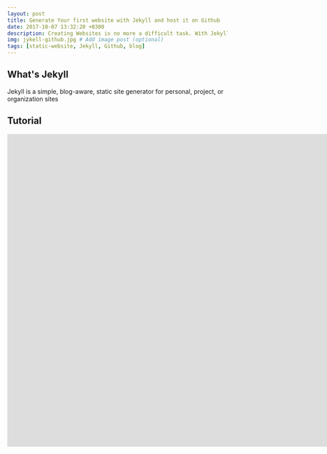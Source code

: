 ```yaml
---
layout: post
title: Generate Your first website with Jekyll and host it on Github
date: 2017-10-07 13:32:20 +0300
description: Creating Websites is no more a difficult task. With Jekyll, you can create your website and start your own business in minutes. No technical background is required! # Add post description (optional)
img: jykell-github.jpg # Add image post (optional)
tags: [static-website, Jekyll, Github, blog]
---
```



## What's Jekyll
Jekyll is a simple, blog-aware, static site generator for personal, project, or organization sites

## Tutorial

<iframe width="1903" height="715" src="https://www.youtube.com/embed/orMel3EbfsI" frameborder="0" allowfullscreen></iframe>
